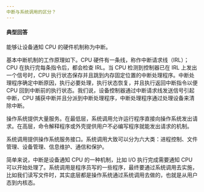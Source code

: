 ```yaml
---
中断与系统调用的区分？
---
```


#### 典型回答

能够让设备通知 CPU 的硬件机制称为中断。

基本中断机制的工作原理如下。CPU 硬件有一条线，称作中断请求线（IRL）；CPU 在执行完每条指令后，都会检查 IRL。当 CPU 检测到控制器已在 IRL 上发出一个信号时，CPU 执行状态保存并且跳到内存固定位置的中断处理程序。中断处理程序确定中断原因，执行必要处理，执行状态恢复，并且执行返回中断指令以便 CPU 回到中断前的执行状态。我们说，设备控制器通过中断请求线发送信号引起中断，CPU 捕获中断并且分派到中断处理程序，中断处理程序通过处理设备来清除中断。

操作系统提供大量服务。在最低层，系统调用允许运行程序直接向操作系统发出请求。在高层，命令解释程序或外壳提供用户不必编写程序就能发出请求的机制。

系统调用提供操作系统服务接口。系统调用大致可以分为六大类：进程控制、文件管理、设备管理、信息维护、通信和保护。

简单来说，中断是设备通知 CPU 的一种机制，比如 I/O 执行完成需要通知 CPU 可以开始处理了。系统调用是程序员写的一些程序，最终要通过系统调用去实施，比如我们读写文件时，其实底层都是操作系统通过系统调用去做的，也就是从用户态到内核态。

